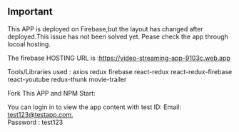 

## Important

This APP is deployed on Firebase,but the layout has changed after deployed.This issue has not been solved yet. Pease check the app through locoal hosting. 

The firebase HOSTING URL is :https://video-streaming-app-9103c.web.app


Tools/Libraries used :
axios
redux
firebase
react-redux
react-redux-firebase
react-youtube
redux-thunk
movie-trailer


Fork This APP and NPM Start:

You can login in to view the app content with test ID: 
Email: test123@testapp.com,  
Password : test123
